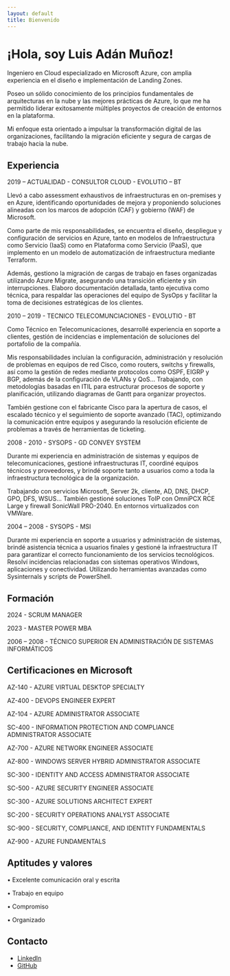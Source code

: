 ```yaml
---
layout: default
title: Bienvenido
---
```


# ¡Hola, soy Luis Adán Muñoz!

Ingeniero en Cloud especializado en Microsoft Azure, con amplia experiencia en el diseño e implementación de Landing Zones. 

Poseo un sólido conocimiento de los principios fundamentales de arquitecturas en la nube y las mejores prácticas de Azure, lo que me ha permitido liderar exitosamente múltiples proyectos de creación de entornos en la plataforma. 

Mi enfoque esta orientado a impulsar la transformación digital de las organizaciones, facilitando la migración eficiente y segura de cargas de trabajo hacia la nube.

## Experiencia

2019 – ACTUALIDAD - CONSULTOR CLOUD - EVOLUTIO – BT

Llevó a cabo assessment exhaustivos de infraestructuras en on-premises y en Azure, identificando oportunidades de mejora y proponiendo soluciones alineadas con los marcos de adopción (CAF) y gobierno (WAF) de Microsoft. 

Como parte de mis responsabilidades, se encuentra el diseño, despliegue y configuración de servicios en Azure, tanto en modelos de Infraestructura como Servicio (IaaS) como en Plataforma como Servicio (PaaS), que implemento en un modelo de automatización de infraestructura mediante Terraform.

Además, gestiono la migración de cargas de trabajo en fases organizadas utilizando Azure Migrate, asegurando una transición eficiente y sin interrupciones. 
Elaboro documentación detallada, tanto ejecutiva como técnica, para respaldar las operaciones del equipo de SysOps y facilitar la toma de decisiones estratégicas de los clientes.

2010 – 2019 - TECNICO TELECOMUNCIACIONES - EVOLUTIO - BT

Como Técnico en Telecomunicaciones, desarrollé experiencia en soporte a clientes, gestión de incidencias e implementación de soluciones del portafolio de la compañía. 

Mis responsabilidades incluían la configuración, administración y resolución de problemas en equipos de red Cisco, como routers, switchs y firewalls, así como la gestión de redes mediante protocolos como OSPF, EIGRP y BGP, además de la configuración de VLANs y QoS… Trabajando, con metodologías basadas en ITIL para estructurar procesos de soporte y planificación, utilizando diagramas de Gantt para organizar proyectos. 

También gestione con el fabricante Cisco para la apertura de casos, el escalado técnico y el seguimiento de soporte avanzado (TAC), optimizando la comunicación entre equipos y asegurando la resolución eficiente de problemas a través de herramientas de ticketing.

2008 - 2010 - SYSOPS - GD CONVEY SYSTEM 

Durante mi experiencia en administración de sistemas y equipos de telecomunicaciones, gestioné infraestructuras IT, coordiné equipos técnicos y proveedores, y brindé soporte tanto a usuarios como a toda la infraestructura tecnológica de la organización. 

Trabajando con servicios Microsoft, Server 2k, cliente, AD, DNS, DHCP, GPO, DFS, WSUS... También gestioné soluciones ToIP con OmniPCX RCE Large y firewall SonicWall PRO-2040. En entornos virtualizados con VMWare.

2004 – 2008 - SYSOPS - MSI

Durante mi experiencia en soporte a usuarios y administración de sistemas, brindé asistencia técnica a usuarios finales y gestioné la infraestructura IT para garantizar el correcto funcionamiento de los servicios tecnológicos. Resolví incidencias relacionadas con sistemas operativos Windows, aplicaciones y conectividad. Utilizando herramientas avanzadas como Sysinternals y scripts de PowerShell. 

## Formación

2024 - SCRUM MANAGER

2023 - MASTER POWER MBA

2006 – 2008 - TÉCNICO SUPERIOR EN ADMINISTRACIÓN DE SISTEMAS INFORMÁTICOS


## Certificaciones en Microsoft

AZ-140 - AZURE VIRTUAL DESKTOP SPECIALTY

AZ-400 - DEVOPS ENGINEER EXPERT

AZ-104 - AZURE ADMINISTRATOR ASSOCIATE

SC-400 - INFORMATION PROTECTION AND COMPLIANCE ADMINISTRATOR ASSOCIATE

AZ-700 - AZURE NETWORK ENGINEER ASSOCIATE

AZ-800 - WINDOWS SERVER HYBRID ADMINISTRATOR ASSOCIATE

SC-300 - IDENTITY AND ACCESS ADMINISTRATOR ASSOCIATE

SC-500 - AZURE SECURITY ENGINEER ASSOCIATE

SC-300 - AZURE SOLUTIONS ARCHITECT EXPERT

SC-200 - SECURITY OPERATIONS ANALYST ASSOCIATE

SC-900 - SECURITY, COMPLIANCE, AND IDENTITY FUNDAMENTALS

AZ-900 - AZURE FUNDAMENTALS


## Aptitudes y valores

•	Excelente comunicación oral y escrita

•	Trabajo en equipo

•	Compromiso

•	Organizado

## Contacto

- [LinkedIn](https://www.linkedin.com/in/luis-adan/)
- [GitHub](https://github.com/luisadanmunoz)
